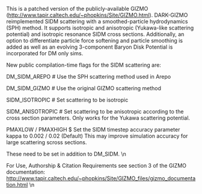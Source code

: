 This is a patched version of the publicly-available GIZMO (http://www.tapir.caltech.edu/~phopkins/Site/GIZMO.html). DARK-GIZMO reimplemented SIDM scattering with a smoothed-particle hydrodynamics (SPH) method. It supports isotropic and anisotropic (Yukawa-like scattering potential) and isotropic resonance SIDM cross sections. Additionally, an option to differentiate particle force softening and particle smoothing is added as well as an evolving 3-component Baryon Disk Potential is incorporated for DM only sims.

New public compilation-time flags for the SIDM scattering are:

DM_SIDM_AREPO # Use the SPH scattering method used in Arepo

DM_SIDM_GIZMO # Use the original GIZMO scattering method

SIDM_ISOTROPIC # Set scattering to be isotropic

SIDM_ANISOTROPIC # Set scattering to be anisotropic according to the cross section parameters. Only works for the Yukawa scattering potential. 

PMAXLOW / PMAXHIGH $ Set the SIDM timestep accuracy parameter kappa to 0.002 / 0.02 (Default) This may improve simulation accuracy for large scattering scross sections. 


These need to be set in addition to DM_SIDM. \n

For Use, Authorship & Citation Requirements see section 3 of the GIZMO documentation: http://www.tapir.caltech.edu/~phopkins/Site/GIZMO_files/gizmo_documentation.html \n
